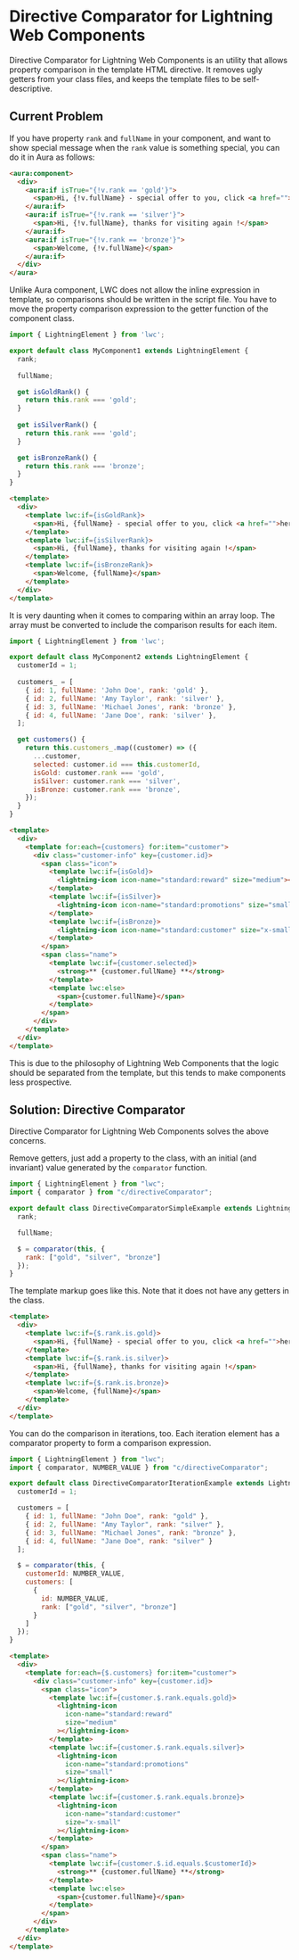 # Directive Comparator for Lightning Web Components

Directive Comparator for Lightning Web Components is an utility that allows property comparison in the template HTML directive. 
It removes ugly getters from your class files, and keeps the template files to be self-descriptive.

## Current Problem

If you have property `rank` and `fullName` in your component, and want to show special message when the `rank` value is something special, you can do it in Aura as follows:

```html
<aura:component>
  <div>
    <aura:if isTrue="{!v.rank == 'gold'}">
      <span>Hi, {!v.fullName} - special offer to you, click <a href="">here</a>.</span>
    </aura:if>
    <aura:if isTrue="{!v.rank == 'silver'}">
      <span>Hi, {!v.fullName}, thanks for visiting again !</span>
    </aura:if>
    <aura:if isTrue="{!v.rank == 'bronze'}">
      <span>Welcome, {!v.fullName}</span>
    </aura:if>
  </div>
</aura>
```

Unlike Aura component, LWC does not allow the inline expression in template, so comparisons should be written in the script file.
You have to move the property comparison expression to the getter function of the component class.

```javascript
import { LightningElement } from 'lwc';

export default class MyComponent1 extends LightningElement {
  rank;
  
  fullName;

  get isGoldRank() {
    return this.rank === 'gold';
  }
  
  get isSilverRank() {
    return this.rank === 'gold';
  }

  get isBronzeRank() {
    return this.rank === 'bronze';
  }
}
```

```html
<template>
  <div>
    <template lwc:if={isGoldRank}>
      <span>Hi, {fullName} - special offer to you, click <a href="">here</a>.</span>
    </template>
    <template lwc:if={isSilverRank}>
      <span>Hi, {fullName}, thanks for visiting again !</span>
    </template>
    <template lwc:if={isBronzeRank}>
      <span>Welcome, {fullName}</span>
    </template>
  </div>
</template>
```

It is very daunting when it comes to comparing within an array loop.
The array must be converted to include the comparison results for each item.

```javascript
import { LightningElement } from 'lwc';

export default class MyComponent2 extends LightningElement {
  customerId = 1;
  
  customers_ = [
    { id: 1, fullName: 'John Doe', rank: 'gold' },
    { id: 2, fullName: 'Amy Taylor', rank: 'silver' },
    { id: 3, fullName: 'Michael Jones', rank: 'bronze' },  
    { id: 4, fullName: 'Jane Doe', rank: 'silver' },  
  ];

  get customers() {
    return this.customers_.map((customer) => ({
      ...customer,
      selected: customer.id === this.customerId,
      isGold: customer.rank === 'gold',
      isSilver: customer.rank === 'silver',
      isBronze: customer.rank === 'bronze',
    });
  }
}
```

```html
<template>
  <div>
    <template for:each={customers} for:item="customer">
      <div class="customer-info" key={customer.id}>
        <span class="icon">
          <template lwc:if={isGold}>
            <lightning-icon icon-name="standard:reward" size="medium"></lightning-icon>
          </template>
          <template lwc:if={isSilver}>
            <lightning-icon icon-name="standard:promotions" size="small"></lightning-icon>
          </template>
          <template lwc:if={isBronze}>
            <lightning-icon icon-name="standard:customer" size="x-small"></lightning-icon>
          </template>
        </span>
        <span class="name">
          <template lwc:if={customer.selected}>
            <strong>** {customer.fullName} **</strong>
          </template>
          <template lwc:else>
            <span>{customer.fullName}</span>
          </template>
        </span>
      </div>
    </template>
  </div>
</template>
```

This is due to the philosophy of Lightning Web Components that the logic should be separated from the template, but this tends to make components less prospective.

## Solution: Directive Comparator

Directive Comparator for Lightning Web Components solves the above concerns.

Remove getters, just add a property to the class, with an initial (and invariant) value generated by the `comparator` function.

```javascript
import { LightningElement } from "lwc";
import { comparator } from "c/directiveComparator";

export default class DirectiveComparatorSimpleExample extends LightningElement {
  rank;

  fullName;

  $ = comparator(this, {
    rank: ["gold", "silver", "bronze"]
  });
}
```

The template markup goes like this. Note that it does not have any getters in the class.

```html
<template>
  <div>
    <template lwc:if={$.rank.is.gold}>
      <span>Hi, {fullName} - special offer to you, click <a href="">here</a>.</span>
    </template>
    <template lwc:if={$.rank.is.silver}>
      <span>Hi, {fullName}, thanks for visiting again !</span>
    </template>
    <template lwc:if={$.rank.is.bronze}>
      <span>Welcome, {fullName}</span>
    </template>
  </div>
</template>
```

You can do the comparison in iterations, too.
Each iteration element has a comparator property to form a comparison expression.

```javascript
import { LightningElement } from "lwc";
import { comparator, NUMBER_VALUE } from "c/directiveComparator";

export default class DirectiveComparatorIterationExample extends LightningElement {
  customerId = 1;

  customers = [
    { id: 1, fullName: "John Doe", rank: "gold" },
    { id: 2, fullName: "Amy Taylor", rank: "silver" },
    { id: 3, fullName: "Michael Jones", rank: "bronze" },
    { id: 4, fullName: "Jane Doe", rank: "silver" }
  ];

  $ = comparator(this, {
    customerId: NUMBER_VALUE,
    customers: [
      {
        id: NUMBER_VALUE,
        rank: ["gold", "silver", "bronze"]
      }
    ]
  });
}
```

```html
<template>
  <div>
    <template for:each={$.customers} for:item="customer">
      <div class="customer-info" key={customer.id}>
        <span class="icon">
          <template lwc:if={customer.$.rank.equals.gold}>
            <lightning-icon
              icon-name="standard:reward"
              size="medium"
            ></lightning-icon>
          </template>
          <template lwc:if={customer.$.rank.equals.silver}>
            <lightning-icon
              icon-name="standard:promotions"
              size="small"
            ></lightning-icon>
          </template>
          <template lwc:if={customer.$.rank.equals.bronze}>
            <lightning-icon
              icon-name="standard:customer"
              size="x-small"
            ></lightning-icon>
          </template>
        </span>
        <span class="name">
          <template lwc:if={customer.$.id.equals.$customerId}>
            <strong>** {customer.fullName} **</strong>
          </template>
          <template lwc:else>
            <span>{customer.fullName}</span>
          </template>
        </span>
      </div>
    </template>
  </div>
</template>
```
